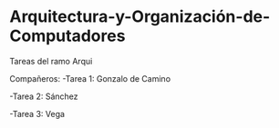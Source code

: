 # Arquitectura-y-Organización-de-Computadores

Tareas del ramo Arqui

Compañeros: 
-Tarea 1: Gonzalo de Camino

-Tarea 2: Sánchez

-Tarea 3: Vega
